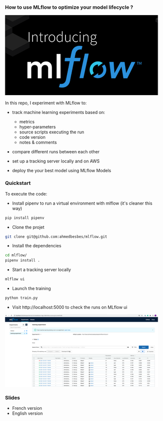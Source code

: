 ### How to use MLflow to optimize your model lifecycle ?

![](./images/mlflow.png)

In this repo, I experiment with MLflow to:

- track machine learning experiments based on:

  - metrics
  - hyper-parameters
  - source scripts executing the run
  - code version
  - notes & comments

- compare different runs between each other
- set up a tracking server locally and on AWS
- deploy the your best model using MLflow Models

### Quickstart

To execute the code:

- Install pipenv to run a virtual environment with mlflow (it's cleaner this way)

```bash
pip install pipenv
```

- Clone the projet

```bash
git clone git@github.com:ahmedbesbes/mlflow.git
```

- Install the dependencies

```bash
cd mlflow/
pipenv install .
```

- Start a tracking server locally

```bash
mlflow ui
```

- Launch the training

```bash
python train.py
```

- Visit http://localhost:5000 to check the runs on MLflow ui

![](./images/runs.png)

### Slides

- French version
- English version
